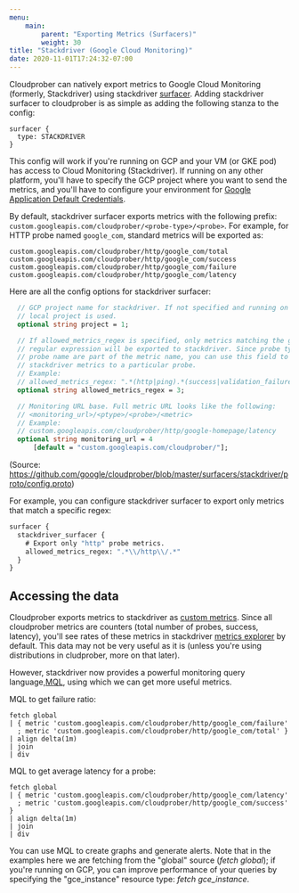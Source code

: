 ```yaml
---
menu:
    main:
        parent: "Exporting Metrics (Surfacers)"
        weight: 30
title: "Stackdriver (Google Cloud Monitoring)"
date: 2020-11-01T17:24:32-07:00
---
```

Cloudprober can natively export metrics to Google Cloud Monitoring (formerly, Stackdriver) using stackdriver [surfacer](/surfacers/overview).  Adding stackdriver surfacer to cloudprober is as simple as adding the following stanza to the config:

```
surfacer {
  type: STACKDRIVER
}
```

This config will work if you're running on GCP and your VM (or GKE pod) has access to Cloud Monitoring (Stackdriver). If running on any other platform, you'll  have to specify the GCP project where you want to send the metrics, and you'll have to configure your environment for [Google Application Default Credentials](https://cloud.google.com/docs/authentication/production#automatically).

By default, stackdriver surfacer exports metrics with the following prefix: `custom.googleapis.com/cloudprober/<probe-type>/<probe>`. For example, for HTTP probe named `google_com`, standard metrics will be exported as:

 ```
custom.googleapis.com/cloudprober/http/google_com/total
custom.googleapis.com/cloudprober/http/google_com/success
custom.googleapis.com/cloudprober/http/google_com/failure
custom.googleapis.com/cloudprober/http/google_com/latency
 ```

Here are all the config options for stackdriver surfacer:

```protobuf
  // GCP project name for stackdriver. If not specified and running on GCP,
  // local project is used.
  optional string project = 1;

  // If allowed_metrics_regex is specified, only metrics matching the given
  // regular expression will be exported to stackdriver. Since probe type and
  // probe name are part of the metric name, you can use this field to restrict
  // stackdriver metrics to a particular probe.
  // Example:
  // allowed_metrics_regex: ".*(http|ping).*(success|validation_failure).*"
  optional string allowed_metrics_regex = 3;

  // Monitoring URL base. Full metric URL looks like the following:
  // <monitoring_url>/<ptype>/<probe>/<metric>
  // Example:
  // custom.googleapis.com/cloudprober/http/google-homepage/latency
  optional string monitoring_url = 4
      [default = "custom.googleapis.com/cloudprober/"];
```

(Source: https://github.com/google/cloudprober/blob/master/surfacers/stackdriver/proto/config.proto)

For example, you can configure stackdriver surfacer to export only metrics that match a specific regex: 

```protobuf
surfacer {
  stackdriver_surfacer {
    # Export only "http" probe metrics.
    allowed_metrics_regex: ".*\\/http\\/.*"
  }
}
```



## Accessing the data

Cloudprober exports metrics to stackdriver as [custom metrics](https://cloud.google.com/monitoring/custom-metrics). Since all cloudprober metrics are counters (total number of probes, success, latency), you'll see rates of these metrics in stackdriver [metrics explorer](https://cloud.google.com/monitoring/charts/metrics-explorer) by default. This data may not be very useful as it is (unless you're using distributions in cludprober, more on that later).

However, stackdriver now provides a powerful monitoring query language,[MQL](https://cloud.google.com/monitoring/mql), using which we can get more useful metrics.

MQL to get failure ratio:

```shell
fetch global
| { metric 'custom.googleapis.com/cloudprober/http/google_com/failure'
  ; metric 'custom.googleapis.com/cloudprober/http/google_com/total' }
| align delta(1m)
| join
| div
```

MQL to get average latency for a probe:

```shell
fetch global
| { metric 'custom.googleapis.com/cloudprober/http/google_com/latency'
  ; metric 'custom.googleapis.com/cloudprober/http/google_com/success' }
| align delta(1m)
| join
| div
```

You can use MQL to create graphs and generate alerts. Note that in the examples here we are fetching from the "global" source (_fetch global_); if you're running on GCP, you can improve performance of your queries by specifying the "gce_instance" resource type: _fetch gce_instance_.

